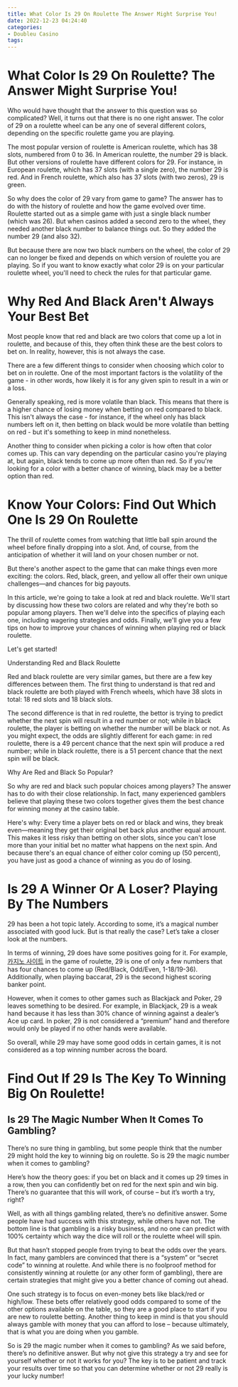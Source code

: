 ```yaml
---
title: What Color Is 29 On Roulette The Answer Might Surprise You!
date: 2022-12-23 04:24:40
categories:
- Doubleu Casino
tags:
---
```



#  What Color Is 29 On Roulette? The Answer Might Surprise You!

Who would have thought that the answer to this question was so complicated? Well, it turns out that there is no one right answer. The color of 29 on a roulette wheel can be any one of several different colors, depending on the specific roulette game you are playing.

The most popular version of roulette is American roulette, which has 38 slots, numbered from 0 to 36. In American roulette, the number 29 is black. But other versions of roulette have different colors for 29. For instance, in European roulette, which has 37 slots (with a single zero), the number 29 is red. And in French roulette, which also has 37 slots (with two zeros), 29 is green.

So why does the color of 29 vary from game to game? The answer has to do with the history of roulette and how the game evolved over time. Roulette started out as a simple game with just a single black number (which was 26). But when casinos added a second zero to the wheel, they needed another black number to balance things out. So they added the number 29 (and also 32).

But because there are now two black numbers on the wheel, the color of 29 can no longer be fixed and depends on which version of roulette you are playing. So if you want to know exactly what color 29 is on your particular roulette wheel, you'll need to check the rules for that particular game.

#  Why Red And Black Aren't Always Your Best Bet

Most people know that red and black are two colors that come up a lot in roulette, and because of this, they often think these are the best colors to bet on. In reality, however, this is not always the case.

There are a few different things to consider when choosing which color to bet on in roulette. One of the most important factors is the volatility of the game - in other words, how likely it is for any given spin to result in a win or a loss.

Generally speaking, red is more volatile than black. This means that there is a higher chance of losing money when betting on red compared to black. This isn't always the case - for instance, if the wheel only has black numbers left on it, then betting on black would be more volatile than betting on red - but it's something to keep in mind nonetheless.

Another thing to consider when picking a color is how often that color comes up. This can vary depending on the particular casino you're playing at, but again, black tends to come up more often than red. So if you're looking for a color with a better chance of winning, black may be a better option than red.

#  Know Your Colors: Find Out Which One Is 29 On Roulette

The thrill of roulette comes from watching that little ball spin around the wheel before finally dropping into a slot. And, of course, from the anticipation of whether it will land on your chosen number or not.

But there's another aspect to the game that can make things even more exciting: the colors. Red, black, green, and yellow all offer their own unique challenges—and chances for big payouts.

In this article, we're going to take a look at red and black roulette. We'll start by discussing how these two colors are related and why they're both so popular among players. Then we'll delve into the specifics of playing each one, including wagering strategies and odds. Finally, we'll give you a few tips on how to improve your chances of winning when playing red or black roulette.

Let's get started!

Understanding Red and Black Roulette

Red and black roulette are very similar games, but there are a few key differences between them. The first thing to understand is that red and black roulette are both played with French wheels, which have 38 slots in total: 18 red slots and 18 black slots.

The second difference is that in red roulette, the bettor is trying to predict whether the next spin will result in a red number or not; while in black roulette, the player is betting on whether the number will be black or not. As you might expect, the odds are slightly different for each game: in red roulette, there is a 49 percent chance that the next spin will produce a red number; while in black roulette, there is a 51 percent chance that the next spin will be black.

Why Are Red and Black So Popular?

So why are red and black such popular choices among players? The answer has to do with their close relationship. In fact, many experienced gamblers believe that playing these two colors together gives them the best chance for winning money at the casino table.

Here's why: Every time a player bets on red or black and wins, they break even—meaning they get their original bet back plus another equal amount. This makes it less risky than betting on other slots, since you can't lose more than your initial bet no matter what happens on the next spin. And because there's an equal chance of either color coming up (50 percent), you have just as good a chance of winning as you do of losing.

#  Is 29 A Winner Or A Loser? Playing By The Numbers

29 has been a hot topic lately. According to some, it’s a magical number associated with good luck. But is that really the case? Let’s take a closer look at the numbers.

In terms of winning, 29 does have some positives going for it. For example,[카지노 사이트](https://choegocasino.com/) in the game of roulette, 29 is one of only a few numbers that has four chances to come up (Red/Black, Odd/Even, 1-18/19-36). Additionally, when playing baccarat, 29 is the second highest scoring banker point.

However, when it comes to other games such as Blackjack and Poker, 29 leaves something to be desired. For example, in Blackjack, 29 is a weak hand because it has less than 30% chance of winning against a dealer’s Ace up card. In poker, 29 is not considered a “premium” hand and therefore would only be played if no other hands were available.

So overall, while 29 may have some good odds in certain games, it is not considered as a top winning number across the board.

#  Find Out If 29 Is The Key To Winning Big On Roulette!

## Is 29 The Magic Number When It Comes To Gambling?

There’s no sure thing in gambling, but some people think that the number 29 might hold the key to winning big on roulette. So is 29 the magic number when it comes to gambling?

Here’s how the theory goes: if you bet on black and it comes up 29 times in a row, then you can confidently bet on red for the next spin and win big. There’s no guarantee that this will work, of course – but it’s worth a try, right?

Well, as with all things gambling related, there’s no definitive answer. Some people have had success with this strategy, while others have not. The bottom line is that gambling is a risky business, and no one can predict with 100% certainty which way the dice will roll or the roulette wheel will spin.

But that hasn’t stopped people from trying to beat the odds over the years. In fact, many gamblers are convinced that there is a “system” or “secret code” to winning at roulette. And while there is no foolproof method for consistently winning at roulette (or any other form of gambling), there are certain strategies that might give you a better chance of coming out ahead.

One such strategy is to focus on even-money bets like black/red or high/low. These bets offer relatively good odds compared to some of the other options available on the table, so they are a good place to start if you are new to roulette betting. Another thing to keep in mind is that you should always gamble with money that you can afford to lose – because ultimately, that is what you are doing when you gamble.

So is 29 the magic number when it comes to gambling? As we said before, there’s no definitive answer. But why not give this strategy a try and see for yourself whether or not it works for you? The key is to be patient and track your results over time so that you can determine whether or not 29 really is your lucky number!